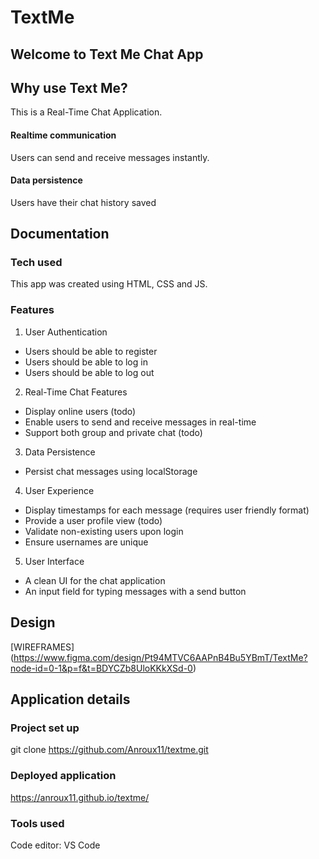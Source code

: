 # TextMe
## Welcome to Text Me Chat App 

## Why use Text Me? 
This is a Real-Time Chat Application.

#### Realtime communication
Users can send and receive messages instantly.

#### Data persistence  
Users have their chat history saved

  
## Documentation 

### Tech used
This app was created using HTML, CSS and JS.

### Features

1. User Authentication 
- Users should be able to register
- Users should be able to log in
- Users should be able to log out

2. Real-Time Chat Features
 - Display online users (todo)
 - Enable users to send and receive messages in real-time  
 - Support both group and private chat (todo)

3. Data Persistence 
 - Persist chat messages using localStorage

4. User Experience 
 - Display timestamps for each message (requires user friendly format)
 - Provide a user profile view (todo)
 - Validate non-existing users upon login
 - Ensure usernames are unique

5. User Interface   
 - A clean UI for the chat application
 - An input field for typing messages with a send button

## Design  
[WIREFRAMES] (https://www.figma.com/design/Pt94MTVC6AAPnB4Bu5YBmT/TextMe?node-id=0-1&p=f&t=BDYCZb8UloKKkXSd-0)

## Application details
### Project set up
git clone https://github.com/Anroux11/textme.git

### Deployed application
https://anroux11.github.io/textme/

### Tools used
Code editor: VS Code
